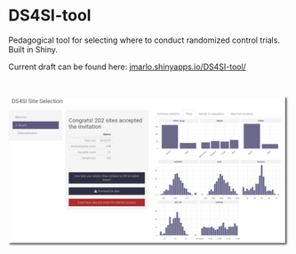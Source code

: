 # DS4SI-tool
Pedagogical tool for selecting where to conduct randomized control trials. Built in Shiny.

Current draft can be found here: [jmarlo.shinyapps.io/DS4SI-tool/](https://jmarlo.shinyapps.io/DS4SI-tool/)

<br>

![](Data/screenshot.png)